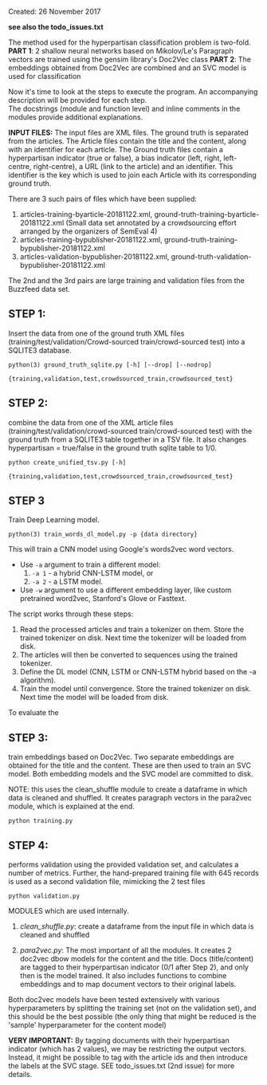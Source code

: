 Created: 26 November 2017

**see also the todo_issues.txt**


The method used for the hyperpartisan classification problem is two-fold.
__PART 1__: 2 shallow neural networks based on Mikolov/Le's Paragraph vectors are trained using the gensim library's Doc2Vec class
__PART 2__: The embeddings obtained from Doc2Vec are combined and an SVC model is used for classification


Now it's time to look at the steps to execute the program. An accompanying description will be provided for each step. \
The docstrings (module and function level) and inline comments in the modules provide additional explanations.


**INPUT FILES:**
The input files are XML files. The ground truth is separated from the articles.
The Article files contain the title and the content, along with an identifier for each article.
The Ground truth files contain a hyperpartisan indicator (true or false), a bias indicator (left, right, left-centre, right-centre),
a URL (link to the article) and an identifier.
This identifier is the key which is used to join each Article with its corresponding ground truth.

There are 3 such pairs of files which have been supplied:

1. articles-training-byarticle-20181122.xml, ground-truth-training-byarticle-20181122.xml (Small data set annotated by a crowdsourcing effort arranged by the organizers of SemEval 4)
2. articles-training-bypublisher-20181122.xml, ground-truth-training-bypublisher-20181122.xml
3. articles-validation-bypublisher-20181122.xml, ground-truth-validation-bypublisher-20181122.xml

The 2nd and the 3rd pairs are large training and validation files from the Buzzfeed data set.


## STEP 1: 
Insert the data from one of the ground truth XML files (training/test/validation/Crowd-sourced train/crowd-sourced test) into a SQLITE3 database.
```
python(3) ground_truth_sqlite.py [-h] [--drop] [--nodrop]
                  {training,validation,test,crowdsourced_train,crowdsourced_test}
```
## STEP 2: 
combine the data from one of the XML article files (training/test/validation/crowd-sourced train/crowd-sourced test)
with the ground truth from a SQLITE3 table together in a TSV file. It also changes hyperpartisan = true/false in the
ground truth sqlite table to 1/0.
```
python create_unified_tsv.py [-h]
                {training,validation,test,crowdsourced_train,crowdsourced_test}
```
## STEP 3
Train Deep Learning model. 
```
python(3) train_words_dl_model.py -p {data directory}
```
This will train a CNN model using Google's words2vec word vectors. 
 - Use `-a` argument to train a different model: 
    1. `-a 1` - a hybrid CNN-LSTM model, or 
    2. `-a 2` - a LSTM model.
 - Use `-w` argument to use a different embedding layer, like custom pretrained word2vec, Stanford's Glove or Fasttext.

The script works through these steps: 
  1. Read the processed articles and train a tokenizer on them. Store the trained tokenizer on disk. Next time the tokenizer will be loaded from disk.
  2. The articles will then be converted to sequences using the trained tokenizer.
  3. Define the DL model (CNN, LSTM or CNN-LSTM hybrid based on the -a algorithm).
  4. Train the model until convergence. Store the trained tokenizer on disk. Next time the model will be loaded from disk.

To evaluate the 


## STEP 3: 
train embeddings based on Doc2Vec. Two separate embeddings are obtained for the title and the content.
These are then used to train an SVC model. Both embedding models and the SVC model are committed to disk.

NOTE: this uses the clean_shuffle module to create a dataframe in which data is cleaned and shuffled.
      It creates paragraph vectors in the para2vec module, which is explained at the end.
```
python training.py
```
## STEP 4: 
performs validation using the provided validation set, and calculates a number of metrics. Further, the hand-prepared training file with 645 records is used as a second validation file, mimicking the 2 test files
```
python validation.py
```

MODULES which are used internally.

1. *clean_shuffle.py*: create a dataframe from the input file in which data is cleaned and shuffled

2. *para2vec.py*: The most important of all the modules. 
It creates 2 doc2vec dbow models for the content and the title. Docs (title/content) are tagged to their hyperpartisan
indicator (0/1 after Step 2), and only then is the model trained. 
It also includes functions to combine embeddings and to map document vectors to their original labels.

Both doc2vec models have been tested extensively with various hyperparameters by splitting the training set (not on the validation set), and this should be the best possible (the only thing that might be reduced is the 'sample' hyperparameter for the content model)

**VERY IMPORTANT:** By tagging documents with their hyperpartisan indicator (which has 2 values), we may be restricting the output vectors. Instead, it might be possible to tag with the article ids and then introduce the labels at the SVC stage.
SEE todo_issues.txt (2nd issue) for more details.

